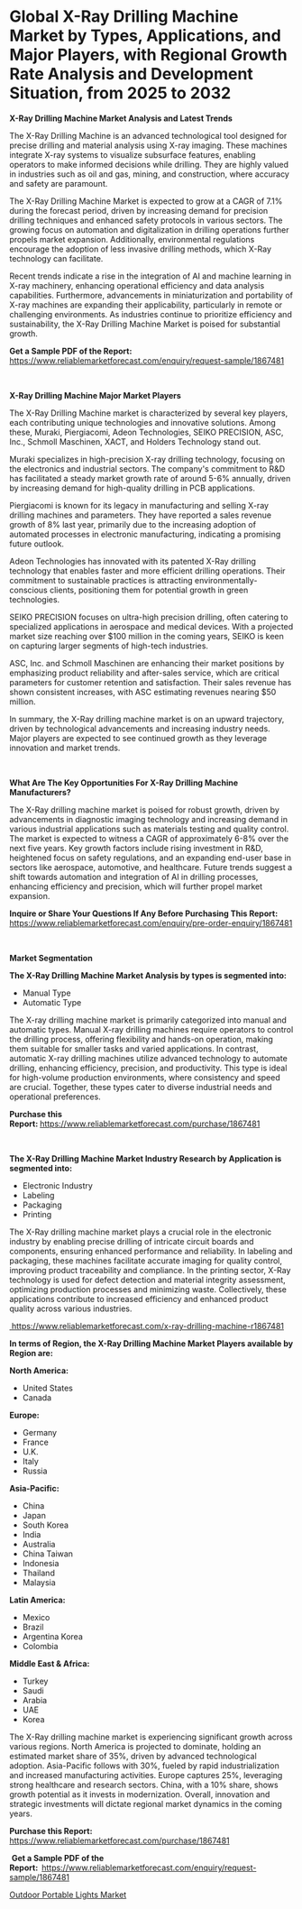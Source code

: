 <p><h1>Global X-Ray Drilling Machine Market by Types, Applications, and Major Players, with Regional Growth Rate Analysis and Development Situation, from 2025 to 2032</h1></p><p><strong>X-Ray Drilling Machine Market Analysis and Latest Trends</strong></p>
<p><p>The X-Ray Drilling Machine is an advanced technological tool designed for precise drilling and material analysis using X-ray imaging. These machines integrate X-ray systems to visualize subsurface features, enabling operators to make informed decisions while drilling. They are highly valued in industries such as oil and gas, mining, and construction, where accuracy and safety are paramount.</p><p>The X-Ray Drilling Machine Market is expected to grow at a CAGR of 7.1% during the forecast period, driven by increasing demand for precision drilling techniques and enhanced safety protocols in various sectors. The growing focus on automation and digitalization in drilling operations further propels market expansion. Additionally, environmental regulations encourage the adoption of less invasive drilling methods, which X-Ray technology can facilitate. </p><p>Recent trends indicate a rise in the integration of AI and machine learning in X-ray machinery, enhancing operational efficiency and data analysis capabilities. Furthermore, advancements in miniaturization and portability of X-ray machines are expanding their applicability, particularly in remote or challenging environments. As industries continue to prioritize efficiency and sustainability, the X-Ray Drilling Machine Market is poised for substantial growth.</p></p>
<p><strong>Get a Sample PDF of the Report:&nbsp;</strong> <a href="https://www.reliablemarketforecast.com/enquiry/request-sample/1867481?utm_campaign=2293&utm_medium=2&utm_source=Github&utm_content=ia&utm_term=28022025&utm_id=x-ray-drilling-machine">https://www.reliablemarketforecast.com/enquiry/request-sample/1867481</a></p>
<p>&nbsp;</p>
<p><strong>X-Ray Drilling Machine Major Market Players</strong></p>
<p><p>The X-Ray Drilling Machine market is characterized by several key players, each contributing unique technologies and innovative solutions. Among these, Muraki, Piergiacomi, Adeon Technologies, SEIKO PRECISION, ASC, Inc., Schmoll Maschinen, XACT, and Holders Technology stand out.</p><p>Muraki specializes in high-precision X-ray drilling technology, focusing on the electronics and industrial sectors. The company's commitment to R&D has facilitated a steady market growth rate of around 5-6% annually, driven by increasing demand for high-quality drilling in PCB applications.</p><p>Piergiacomi is known for its legacy in manufacturing and selling X-ray drilling machines and parameters. They have reported a sales revenue growth of 8% last year, primarily due to the increasing adoption of automated processes in electronic manufacturing, indicating a promising future outlook.</p><p>Adeon Technologies has innovated with its patented X-Ray drilling technology that enables faster and more efficient drilling operations. Their commitment to sustainable practices is attracting environmentally-conscious clients, positioning them for potential growth in green technologies.</p><p>SEIKO PRECISION focuses on ultra-high precision drilling, often catering to specialized applications in aerospace and medical devices. With a projected market size reaching over $100 million in the coming years, SEIKO is keen on capturing larger segments of high-tech industries.</p><p>ASC, Inc. and Schmoll Maschinen are enhancing their market positions by emphasizing product reliability and after-sales service, which are critical parameters for customer retention and satisfaction. Their sales revenue has shown consistent increases, with ASC estimating revenues nearing $50 million.</p><p>In summary, the X-Ray drilling machine market is on an upward trajectory, driven by technological advancements and increasing industry needs. Major players are expected to see continued growth as they leverage innovation and market trends.</p></p>
<p>&nbsp;</p>
<p><strong>What Are The Key Opportunities For X-Ray Drilling Machine Manufacturers?</strong></p>
<p><p>The X-Ray drilling machine market is poised for robust growth, driven by advancements in diagnostic imaging technology and increasing demand in various industrial applications such as materials testing and quality control. The market is expected to witness a CAGR of approximately 6-8% over the next five years. Key growth factors include rising investment in R&D, heightened focus on safety regulations, and an expanding end-user base in sectors like aerospace, automotive, and healthcare. Future trends suggest a shift towards automation and integration of AI in drilling processes, enhancing efficiency and precision, which will further propel market expansion.</p></p>
<p><strong>Inquire or Share Your Questions If Any Before Purchasing This Report:</strong> <a href="https://www.reliablemarketforecast.com/enquiry/pre-order-enquiry/1867481?utm_campaign=2293&utm_medium=2&utm_source=Github&utm_content=ia&utm_term=28022025&utm_id=x-ray-drilling-machine">https://www.reliablemarketforecast.com/enquiry/pre-order-enquiry/1867481</a></p>
<p>&nbsp;</p>
<p><strong>Market Segmentation</strong></p>
<p><strong>The X-Ray Drilling Machine Market Analysis by types is segmented into:</strong></p>
<p><ul><li>Manual Type</li><li>Automatic Type</li></ul></p>
<p><p>The X-ray drilling machine market is primarily categorized into manual and automatic types. Manual X-ray drilling machines require operators to control the drilling process, offering flexibility and hands-on operation, making them suitable for smaller tasks and varied applications. In contrast, automatic X-ray drilling machines utilize advanced technology to automate drilling, enhancing efficiency, precision, and productivity. This type is ideal for high-volume production environments, where consistency and speed are crucial. Together, these types cater to diverse industrial needs and operational preferences.</p></p>
<p><strong>Purchase this Report:&nbsp;</strong><a href="https://www.reliablemarketforecast.com/purchase/1867481?utm_campaign=2293&utm_medium=2&utm_source=Github&utm_content=ia&utm_term=28022025&utm_id=x-ray-drilling-machine">https://www.reliablemarketforecast.com/purchase/1867481</a></p>
<p>&nbsp;</p>
<p><strong>The X-Ray Drilling Machine Market Industry Research by Application is segmented into:</strong></p>
<p><ul><li>Electronic Industry</li><li>Labeling</li><li>Packaging</li><li>Printing</li></ul></p>
<p><p>The X-Ray drilling machine market plays a crucial role in the electronic industry by enabling precise drilling of intricate circuit boards and components, ensuring enhanced performance and reliability. In labeling and packaging, these machines facilitate accurate imaging for quality control, improving product traceability and compliance. In the printing sector, X-Ray technology is used for defect detection and material integrity assessment, optimizing production processes and minimizing waste. Collectively, these applications contribute to increased efficiency and enhanced product quality across various industries.</p></p>
<p><a href="https://www.reliablemarketforecast.com/x-ray-drilling-machine-r1867481?utm_campaign=2293&utm_medium=2&utm_source=Github&utm_content=ia&utm_term=28022025&utm_id=x-ray-drilling-machine">&nbsp;https://www.reliablemarketforecast.com/x-ray-drilling-machine-r1867481</a></p>
<p><strong>In terms of Region, the X-Ray Drilling Machine Market Players available by Region are:</strong></p>
<p>
    <p> <strong> North America: </strong>
        <ul>
            <li>United States</li>
            <li>Canada</li>
        </ul>
        </p> 
    <p> <strong> Europe: </strong>
        <ul>
            <li>Germany</li>
            <li>France</li>
            <li>U.K.</li>
            <li>Italy</li>
            <li>Russia</li>
        </ul>
        </p> 
    <p> <strong> Asia-Pacific: </strong>
        <ul>
            <li>China</li>
            <li>Japan</li>
            <li>South Korea</li>
            <li>India</li>
            <li>Australia</li>
            <li>China Taiwan</li>
            <li>Indonesia</li>
            <li>Thailand</li>
            <li>Malaysia</li>
        </ul>
        </p> 
    <p> <strong> Latin America: </strong>
        <ul>
            <li>Mexico</li>
            <li>Brazil</li>
            <li>Argentina Korea</li>
            <li>Colombia</li>
        </ul>
        </p> 
    <p> <strong> Middle East & Africa: </strong>
        <ul>
            <li>Turkey</li>
            <li>Saudi</li>
            <li>Arabia</li>
            <li>UAE</li>
            <li>Korea</li>
        </ul>
    </p>
    </p>
<p><p>The X-Ray drilling machine market is experiencing significant growth across various regions. North America is projected to dominate, holding an estimated market share of 35%, driven by advanced technological adoption. Asia-Pacific follows with 30%, fueled by rapid industrialization and increased manufacturing activities. Europe captures 25%, leveraging strong healthcare and research sectors. China, with a 10% share, shows growth potential as it invests in modernization. Overall, innovation and strategic investments will dictate regional market dynamics in the coming years.</p></p>
<p><strong>Purchase this Report: </strong><a href="https://www.reliablemarketforecast.com/purchase/1867481?utm_campaign=2293&utm_medium=2&utm_source=Github&utm_content=ia&utm_term=28022025&utm_id=x-ray-drilling-machine">https://www.reliablemarketforecast.com/purchase/1867481</a></p>
<p>&nbsp;<strong>Get a Sample PDF of the Report:&nbsp;&nbsp;</strong><a href="https://www.reliablemarketforecast.com/enquiry/request-sample/1867481?utm_campaign=2293&utm_medium=2&utm_source=Github&utm_content=ia&utm_term=28022025&utm_id=x-ray-drilling-machine">https://www.reliablemarketforecast.com/enquiry/request-sample/1867481</a></p>
<p><strong></strong></p>
<p><p><a href="https://github.com/okornevonywx/Market-Research-Report-List-1/blob/main/outdoor-portable-lights-market.md?utm_campaign=2293&utm_medium=2&utm_source=Github&utm_content=ia&utm_term=28022025&utm_id=x-ray-drilling-machine">Outdoor Portable Lights Market</a></p></p>